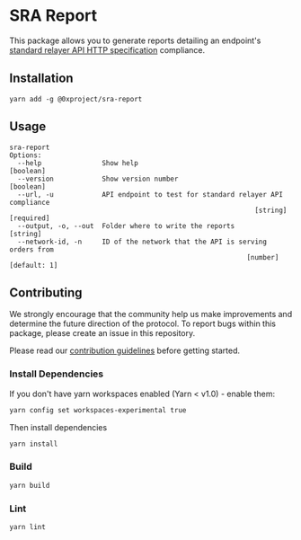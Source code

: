 # SRA Report

This package allows you to generate reports detailing an endpoint's [standard relayer API HTTP specification](https://github.com/0xProject/standard-relayer-api/blob/master/http/v0.md) compliance.

## Installation

`yarn add -g @0xproject/sra-report`

## Usage

```
sra-report
Options:
  --help               Show help                                       [boolean]
  --version            Show version number                             [boolean]
  --url, -u            API endpoint to test for standard relayer API compliance
                                                             [string] [required]
  --output, -o, --out  Folder where to write the reports                [string]
  --network-id, -n     ID of the network that the API is serving orders from
                                                           [number] [default: 1]
```

## Contributing

We strongly encourage that the community help us make improvements and determine the future direction of the protocol. To report bugs within this package, please create an issue in this repository.

Please read our [contribution guidelines](../../CONTRIBUTING.md) before getting started.

### Install Dependencies

If you don't have yarn workspaces enabled (Yarn < v1.0) - enable them:

```bash
yarn config set workspaces-experimental true
```

Then install dependencies

```bash
yarn install
```

### Build

```bash
yarn build
```

### Lint

```bash
yarn lint
```
